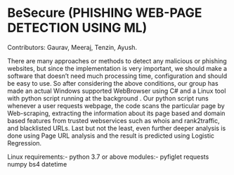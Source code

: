 # BeSecure (PHISHING WEB-PAGE DETECTION USING ML)

Contributors: Gaurav, Meeraj, Tenzin, Ayush.

There are many approaches or methods to detect any malicious or phishing websites, but since the
implementation is very important, we should make a software that doesn’t need much processing
time, configuration and should be easy to use.
So after considering the above conditions, our group has made an actual Windows supported WebBrowser using C# and a Linux tool with python script running at the background . Our python script
runs whenever a user requests webpage, the code scans the particular page by Web-scraping,
extracting the information about its page based and domain based features from trusted
webservices such as whois and rank2traffic, and blacklisted URLs. Last but not the least, even
further deeper analysis is done using Page URL analysis and the result is predicted using Logistic
Regression.

Linux requirements:-
      python 3.7 or above
      modules:-
      pyfiglet
      requests
      numpy
      bs4
      datetime
